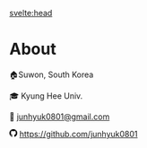<svelte:head>

<title>About</title>
</svelte:head>

# About

🏠Suwon, South Korea

🎓 Kyung Hee Univ.

📧 junhyuk0801@gmail.com

<img src="./assets/github.svg" style="width: 1em;">
<a href="https://github.com/junhyuk0801">https://github.com/junhyuk0801</a>
